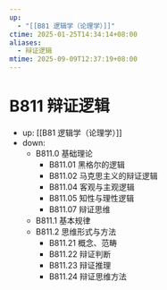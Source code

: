 ```yaml
---
up:
  - "[[B81 逻辑学（论理学）]]"
ctime: 2025-01-25T14:34:14+08:00
aliases:
  - 辩证逻辑
mtime: 2025-09-09T12:37:19+08:00
---
```


# B811 辩证逻辑

- up: [[B81 逻辑学（论理学）]]
- down:	
	- B811.0 基础理论
		- B811.01 黑格尔的逻辑
		- B811.02 马克思主义的辩证逻辑
		- B811.04 客观与主观逻辑
		- B811.05 知性与理性逻辑
		- B811.07 辩证思维
	- B811.1 基本规律
	- B811.2 思维形式与方法
		- B811.21 概念、范畴
		- B811.22 辩证判断
		- B811.23 辩证推理
		- B811.24 辩证思维方法
	
